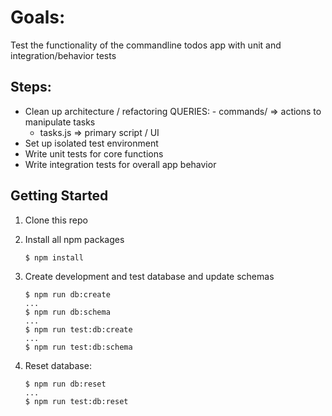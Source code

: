 # Goals:
Test the functionality of the commandline todos app with unit and integration/behavior tests


## Steps:
- Clean up architecture / refactoring
QUERIES:  - commands/ => actions to manipulate tasks
  - tasks.js => primary script / UI
- Set up isolated test environment
- Write unit tests for core functions
- Write integration tests for overall app behavior



## Getting Started

1. Clone this repo
2. Install all npm packages

    ```
    $ npm install
    ```
3. Create development and test database and update schemas

    ```
    $ npm run db:create
    ...
    $ npm run db:schema
    ...
    $ npm run test:db:create
    ...
    $ npm run test:db:schema
    ```
4. Reset database:

    ```
    $ npm run db:reset
    ...
    $ npm run test:db:reset
    ```
